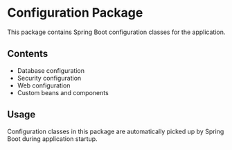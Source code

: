 # Configuration Package

This package contains Spring Boot configuration classes for the application.

## Contents
- Database configuration
- Security configuration
- Web configuration
- Custom beans and components

## Usage
Configuration classes in this package are automatically picked up by Spring Boot during application startup. 